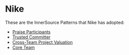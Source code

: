 # Nike

These are the InnerSource Patterns that Nike has adopted:

* [Praise Participants](../patterns/2-structured/praise-participants.md)
* [Trusted Committer](../patterns/2-structured/trusted-committer.md)
* [Cross-Team Project Valuation](../patterns/2-structured/crossteam-project-valuation.md)
* [Core Team](../patterns/2-structured/core-team.md)